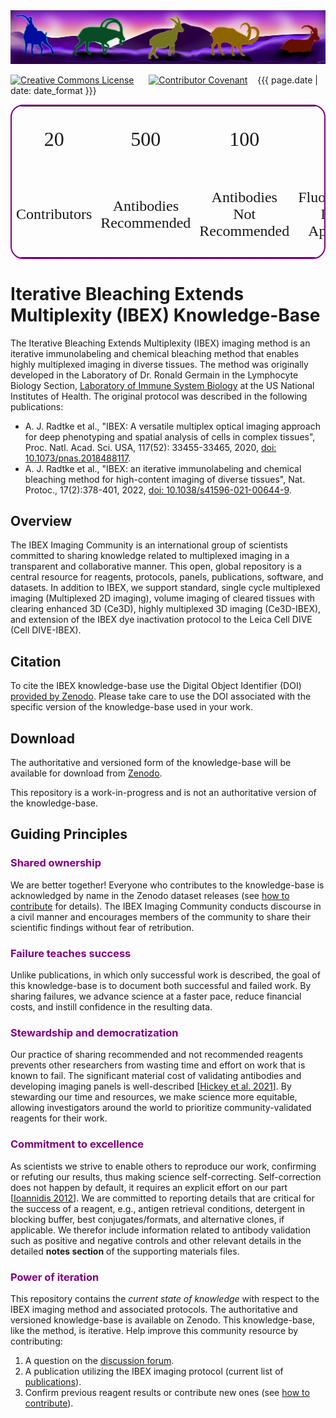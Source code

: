 <img src="https://github.com/IBEXImagingCommunity/ibex_imaging_large_files/raw/main/docs/IBEX_Banner.jpg">

[![Creative Commons License](https://i.creativecommons.org/l/by/4.0/88x31.png)](http://creativecommons.org/licenses/by/4.0/) &nbsp;&nbsp;&nbsp;&nbsp; [![Contributor Covenant](https://img.shields.io/badge/Contributor%20Covenant-2.1-4baaaa.svg)](code_of_conduct.md)&nbsp;&nbsp;&nbsp;&nbsp;{{{ page.date | date: date_format }}}

<table style="margin-left: auto;margin-right: auto; border: 2px solid purple; border-radius: 20px;">
    <tbody>
        <tr>
            <td style="text-align:center;"><p style="font-family:verdana;font-size:xx-large">20</p></td>
            <td style="text-align:center"><p style="font-family:verdana;font-size:xx-large">500</p></td>
            <td style="text-align:center"><p style="font-family:verdana;font-size:xx-large">100</p></td>
            <td style="text-align:center"><p style="font-family:verdana;font-size:xx-large">20</p></td>
            <td style="text-align:center"><p style="font-family:verdana;font-size:xx-large">20</p></td>
        </tr>
        <tr>
            <td style="text-align:center;vertical-align: middle"><p style="font-family:verdana;font-size:x-large">Contributors</p></td>
            <td style="text-align:center;vertical-align: middle"><p style="font-family:verdana;font-size:x-large">Antibodies Recommended</p></td>
            <td style="text-align:center;vertical-align: middle"><p style="font-family:verdana;font-size:x-large">Antibodies<br>Not Recommended</p></td>
            <td style="text-align:center;vertical-align: middle"><p style="font-family:verdana;font-size:x-large">Fluorophores<br>IBEX Approved</p></td>
            <td style="text-align:center;vertical-align: middle"><p style="font-family:verdana;font-size:x-large">Tissues</p></td>
        </tr>
    </tbody>
</table>

# Iterative Bleaching Extends Multiplexity (IBEX) Knowledge-Base

The Iterative Bleaching Extends Multiplexity (IBEX) imaging method is an iterative immunolabeling and chemical bleaching method that enables highly multiplexed imaging in diverse tissues. The method was originally developed in the Laboratory of Dr. Ronald Germain in the Lymphocyte Biology Section, [Laboratory of Immune System Biology](https://www.niaid.nih.gov/research/lab-immune-system-biology) at the US National Institutes of Health. The original protocol was described in the following publications:

* A. J. Radtke et al., "IBEX: A versatile multiplex optical imaging approach for deep phenotyping and spatial analysis of cells in complex tissues", Proc. Natl. Acad. Sci. USA, 117(52): 33455-33465, 2020, [doi: 10.1073/pnas.2018488117](https://doi.org/10.1073/pnas.2018488117).
* A. J. Radtke et al., "IBEX: an iterative immunolabeling and chemical bleaching method for high-content imaging of diverse tissues", Nat. Protoc., 17(2):378-401, 2022, [doi: 10.1038/s41596-021-00644-9](https://doi.org/10.1038/s41596-021-00644-9).

## Overview
The IBEX Imaging Community is an international group of scientists committed to sharing knowledge related to multiplexed imaging in a transparent and collaborative manner. This open, global repository is a central resource for reagents, protocols, panels, publications, software, and datasets. In addition to IBEX, we support standard, single cycle multiplexed imaging (Multiplexed 2D imaging), volume imaging of cleared tissues with clearing enhanced 3D (Ce3D), highly multiplexed 3D imaging (Ce3D-IBEX), and extension of the IBEX dye inactivation protocol to the Leica Cell DIVE (Cell DIVE-IBEX).

## Citation

To cite the IBEX knowledge-base use the Digital Object Identifier (DOI) [provided by Zenodo](https://zenodo.org/). Please take care to use the DOI associated with the specific version of the knowledge-base used in your work.

## Download

The authoritative and versioned form of the knowledge-base will be available for download from [Zenodo](https://zenodo.org/).

This repository is a work-in-progress and is not an authoritative version of the knowledge-base.

## Guiding Principles

### <span style="color:purple"> Shared ownership </span>
We are better together! Everyone who contributes to the knowledge-base is acknowledged by name in the Zenodo dataset releases (see [how to contribute](contrib.md) for details). The IBEX Imaging Community conducts discourse in a civil manner and encourages members of the community to share their scientific findings without fear of retribution.

### <span style="color:purple"> Failure teaches success </span>
Unlike publications, in which only successful work is described, the goal of this knowledge-base is to document both successful and failed work. By sharing failures, we advance science at a faster pace, reduce financial costs, and instill confidence in the resulting data.

### <span style="color:purple"> Stewardship and democratization </span>
Our practice of sharing recommended and not recommended reagents prevents other researchers from wasting time and effort on work that is known to fail. The significant material cost of validating antibodies and developing imaging panels is well-described [[Hickey et al. 2021](https://doi.org/10.1038/s41592-021-01316-y)]. By stewarding our time and resources, we make science more equitable, allowing investigators around the world to prioritize community-validated reagents for their work.

### <span style="color:purple"> Commitment to excellence </span>
As scientists we strive to enable others to reproduce our work, confirming or refuting our results, thus making science self-correcting. Self-correction does not happen by default, it requires an explicit effort on our part [[Ioannidis 2012](https://doi.org/10.1177/1745691612464056)]. We are committed to reporting details that are critical for the success of a reagent, e.g., antigen retrieval conditions, detergent in blocking buffer, best conjugates/formats, and alternative clones, if applicable. We therefor include information related to antibody validation such as positive and negative controls and other relevant details in the detailed **notes section** of the supporting materials files.

### <span style="color:purple"> Power of iteration </span>
This repository contains the *current state of knowledge* with respect to the IBEX imaging method and associated protocols. The authoritative and versioned knowledge-base is available on Zenodo. This knowledge-base, like the method, is iterative. Help improve this community resource by contributing:
1. A question on the [discussion forum](https://github.com/IBEXImagingCommunity/ibex_imaging_knowledge_base/discussions).
1. A publication utilizing the IBEX imaging protocol (current list of [publications](https://IBEXImagingCommunity.github.io/ibex_imaging_knowledge_base/publications.html)).
1. Confirm previous reagent results or contribute new ones (see [how to contribute](contrib.md)).
